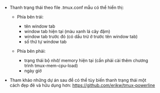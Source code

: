 * Thanh trạng thái theo file .tmux.conf mẫu có thể hiển thị:
   + Phía bên trái:
      - tên window tab
      - window tab hiện tại (màu xanh lá cây đậm)
      - window tab trước đó (có dấu trừ ở trước tên window tab)
      - số thứ tự window tab

   + Phía bên phải: 
      - trạng thái bộ nhớ/ memory hiện tại (cần phải cài thêm chương trình tmux-mem-cpu-load)
      - ngày giờ

* Tham khảo những dự án sau để có thể tùy biến thanh trạng thái một cách đẹp đẽ và hữu dụng hơn:
   https://github.com/erikw/tmux-powerline
